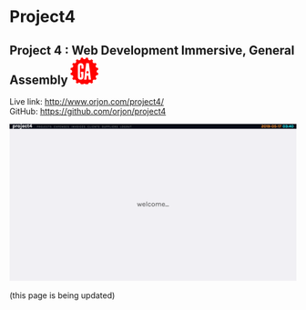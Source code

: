 # **Project4**
## Project 4 : Web Development Immersive, General Assembly ![General Assembly](images/readme/ga-logo.png "General Assembly logo")

Live link: http://www.orjon.com/project4/<br>
GitHub: https://github.com/orjon/project4


![alt text](images/readme/p4ScreenRecordingGeneral.gif)

(this page is being updated)
